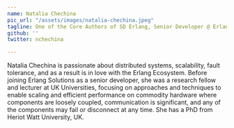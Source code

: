 ```yaml
---
name: Natalia Chechina
pic_url: "/assets/images/natalia-chechina.jpeg"
tagline: One of the Core Authors of SD Erlang, Senior Developer @ Erlang Solutions
github: ''
twitter: nchechina

---
```

Natalia Chechina is passionate about distributed systems, scalability, fault tolerance, and as a result is in love with the Erlang Ecosystem. Before joining Erlang Solutions as a senior developer, she was a research fellow and lecturer at UK Universities, focusing on approaches and techniques to enable scaling and efficient performance on commodity hardware where components are loosely coupled, communication is significant, and any of the components may fail or disconnect at any time. She has a PhD from Heriot Watt University, UK.
